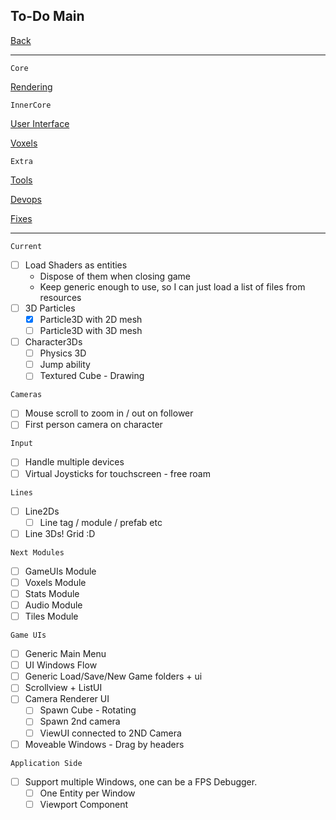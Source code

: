 To-Do Main
-----

[Back](../../readme.md)

-----

`Core`

[Rendering](todo-rendering.md)

`InnerCore`

[User Interface](todo-ui.md)

[Voxels](todo-voxels.md)

`Extra`

[Tools](todo-tools.md)

[Devops](todo-devops.md)

[Fixes](todo-fixes.md)

-----

`Current`
- [ ] Load Shaders as entities
    - Dispose of them when closing game
    - Keep generic enough to use, so I can just load a list of files from resources
- [ ] 3D Particles
    - [x] Particle3D with 2D mesh
    - [ ] Particle3D with 3D mesh
- [ ] Character3Ds
    - [ ] Physics 3D
    - [ ] Jump ability
    - [ ] Textured Cube - Drawing

`Cameras`
- [ ] Mouse scroll to zoom in / out on follower
- [ ] First person camera on character

`Input`
- [ ] Handle multiple devices
- [ ] Virtual Joysticks for touchscreen - free roam

`Lines`
- [ ] Line2Ds
    - [ ] Line tag / module / prefab etc
- [ ] Line 3Ds! Grid :D

`Next Modules`
- [ ] GameUIs Module
- [ ] Voxels Module
- [ ] Stats Module
- [ ] Audio Module
- [ ] Tiles Module

`Game UIs`
- [ ] Generic Main Menu
- [ ] UI Windows Flow
- [ ] Generic Load/Save/New Game folders + ui
- [ ] Scrollview + ListUI
- [ ] Camera Renderer UI
    - [ ] Spawn Cube - Rotating
    - [ ] Spawn 2nd camera
    - [ ] ViewUI connected to 2ND Camera
- [ ] Moveable Windows - Drag by headers

`Application Side`
- [ ] Support multiple Windows, one can be a FPS Debugger.
    - [ ] One Entity per Window
    - [ ] Viewport Component
